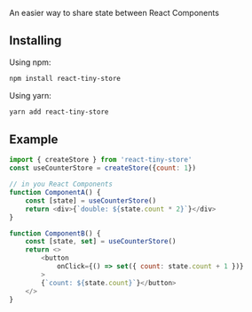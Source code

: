 An easier way to share state between React Components

## Installing
Using npm:
```bash
npm install react-tiny-store
```

Using yarn:
```bash
yarn add react-tiny-store
```

## Example
```javascript
import { createStore } from 'react-tiny-store'
const useCounterStore = createStore({count: 1})

// in you React Components
function ComponentA() {
    const [state] = useCounterStore()
    return <div>{`double: ${state.count * 2}`}</div>
}

function ComponentB() {
    const [state, set] = useCounterStore()
    return <>
        <button
            onClick={() => set({ count: state.count + 1 })}
        >
        {`count: ${state.count}`}</button>
    </>
}
```